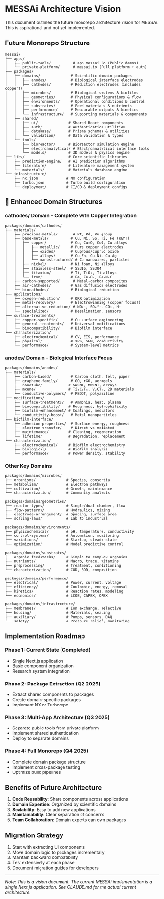 # MESSAi Architecture Vision

This document outlines the future monorepo architecture vision for MESSAi. This is aspirational and not yet implemented.

## Future Monorepo Structure

```
messai/
├── apps/
│   ├── public-tools/          # app.messai.io (Public demos)
│   └── private-platform/      # messai.io (Full platform + auth)
├── packages/
│   ├── domains/              # Scientific domain packages
│   │   ├── anodes/           # Biological interface electrodes
│   │   ├── cathodes/         # Reduction electrodes (includes copper!)
│   │   ├── microbes/         # Biological systems & biofilms
│   │   ├── geometries/       # Physical configurations & flow
│   │   ├── environments/     # Operational conditions & control
│   │   ├── substrates/       # Feed materials & nutrients
│   │   ├── performance/      # Measurable outputs & kinetics
│   │   └── infrastructure/   # Supporting materials & components
│   ├── shared/
│   │   ├── ui/              # Shared React components
│   │   ├── auth/            # Authentication utilities
│   │   ├── database/        # Prisma schemas & utilities
│   │   └── validation/      # Data validation & types
│   └── tools/
│       ├── bioreactor/      # Bioreactor simulation engine
│       ├── electroanalytical/ # Electroanalytical interface tools
│       └── models/          # 3D models & physics engine
├── libs/                    # Core scientific libraries
│   ├── prediction-engine/   # AI prediction algorithms
│   ├── literature/          # Literature management system
│   └── materials/           # Materials database engine
└── infrastructure/
    ├── nx.json             # NX configuration
    ├── turbo.json          # Turbo build configuration
    └── deployment/         # CI/CD & deployment configs
```

## 🔬 Enhanced Domain Structures

### cathodes/ Domain - Complete with Copper Integration

```
packages/domains/cathodes/
├── materials/
│   ├── precious-metals/       # Pt, Pd, Ru group
│   ├── base-metals/          # Cu, Ni, SS, Ti, Fe (KEY!)
│   │   ├── copper/           # Cu, Cu₂O, CuO, Cu alloys
│   │   │   ├── metallic/     # Pure copper electrodes
│   │   │   ├── oxides/       # Cuprous/cupric oxide
│   │   │   ├── alloys/       # Cu-Zn, Cu-Ni, Cu-Ag
│   │   │   └── nanostructured/ # Cu nanowires, particles
│   │   ├── nickel/           # Ni foam, Ni alloys
│   │   ├── stainless-steel/  # SS316, SS304
│   │   ├── titanium/         # Ti, TiO₂, Ti alloys
│   │   └── iron/             # Fe, Fe₂O₃, Fe-N-C
│   ├── carbon-supported/      # Metal-carbon composites
│   ├── air-cathodes/         # Gas diffusion electrodes
│   └── biocathodes/          # Biological reduction
├── applications/
│   ├── oxygen-reduction/     # ORR optimization
│   ├── metal-recovery/       # Electrowinning (copper focus!)
│   ├── alternative-reduction/ # NO₃⁻, SO₄²⁻, CO₂, H⁺
│   └── specialized/          # Desalination, sensors
├── surface-treatments/
│   ├── copper-specific/      # Cu surface engineering
│   ├── general-treatments/   # Universal modifications
│   └── biocompatibility/     # Biofilm interface
└── characterization/
    ├── electrochemical/      # CV, EIS, performance
    ├── physical/             # XPS, SEM, conductivity
    └── performance/          # System-level metrics
```

### anodes/ Domain - Biological Interface Focus

```
packages/domains/anodes/
├── materials/
│   ├── carbon-based/         # Carbon cloth, felt, paper
│   ├── graphene-family/      # GO, rGO, aerogels
│   ├── nanotube/            # SWCNT, MWCNT, arrays
│   ├── mxene/               # Ti₃C₂Tₓ, V₂CTₓ, 2D materials
│   └── conductive-polymers/  # PEDOT, polyaniline
├── modifications/
│   ├── surface-treatments/   # Ammonia, heat, plasma
│   ├── biocompatibility/    # Roughness, hydrophilicity
│   ├── biofilm-enhancement/ # Coatings, mediators
│   └── conductivity-boost/   # Metal nanoparticles
├── biofilm-interface/
│   ├── adhesion-properties/  # Surface energy, roughness
│   ├── electron-transfer/    # Direct vs mediated
│   ├── maintenance/         # Cleaning, regeneration
│   └── lifetime/            # Degradation, replacement
└── characterization/
    ├── electrochemical/     # Biofilm electrochemistry
    ├── biological/          # Biofilm analysis
    └── performance/         # Power density, stability
```

### Other Key Domains

```
packages/domains/microbes/
├── organisms/              # Species, consortia
├── metabolism/             # Electron pathways
├── cultivation/            # Growth, maintenance
└── characterization/       # Community analysis

packages/domains/geometries/
├── reactor-types/          # Single/dual chamber, flow
├── flow-patterns/          # Hydraulics, mixing
├── electrode-arrangement/  # Spacing, surface area
└── scaling-laws/           # Lab to industrial

packages/domains/environments/
├── physicochemical/        # pH, temperature, conductivity
├── control-systems/        # Automation, monitoring
├── variations/             # Startup, steady-state
└── optimization/           # Model predictive control

packages/domains/substrates/
├── organic-feedstocks/     # Simple to complex organics
├── nutrients/              # Macro, trace, vitamins
├── preprocessing/          # Treatment, conditioning
└── characterization/       # COD, BOD, composition

packages/domains/performance/
├── electrical/             # Power, current, voltage
├── efficiency/             # Coulombic, energy, removal
├── kinetics/               # Reaction rates, modeling
└── economics/              # LCOE, CAPEX, OPEX

packages/domains/infrastructure/
├── membranes/              # Ion exchange, selective
├── housing/                # Materials, sealing
├── auxiliary/              # Pumps, sensors, DAQ
└── safety/                 # Pressure relief, monitoring
```

## Implementation Roadmap

### Phase 1: Current State (Completed)
- Single Next.js application
- Basic component organization
- Research system integration

### Phase 2: Package Extraction (Q2 2025)
- Extract shared components to packages
- Create domain-specific packages
- Implement NX or Turborepo

### Phase 3: Multi-App Architecture (Q3 2025)
- Separate public tools from private platform
- Implement shared authentication
- Deploy to separate domains

### Phase 4: Full Monorepo (Q4 2025)
- Complete domain package structure
- Implement cross-package testing
- Optimize build pipelines

## Benefits of Future Architecture

1. **Code Reusability**: Share components across applications
2. **Domain Expertise**: Organized by scientific domains
3. **Scalability**: Easy to add new applications
4. **Maintainability**: Clear separation of concerns
5. **Team Collaboration**: Domain experts can own packages

## Migration Strategy

1. Start with extracting UI components
2. Move domain logic to packages incrementally
3. Maintain backward compatibility
4. Test extensively at each phase
5. Document migration guides for developers

---

*Note: This is a vision document. The current MESSAi implementation is a single Next.js application. See CLAUDE.md for the actual current architecture.*